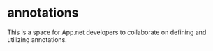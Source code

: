 annotations
===========

This is a space for App.net developers to collaborate on defining and utilizing annotations.